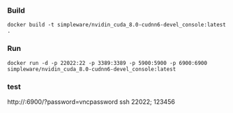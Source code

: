 ### Build
```
docker build -t simpleware/nvidin_cuda_8.0-cudnn6-devel_console:latest .
```
### Run
```
docker run -d -p 22022:22 -p 3389:3389 -p 5900:5900 -p 6900:6900 simpleware/nvidin_cuda_8.0-cudnn6-devel_console:latest
```
### test
http://<host-ip>:6900/?password=vncpassword
ssh <host-ip> 22022; 123456



